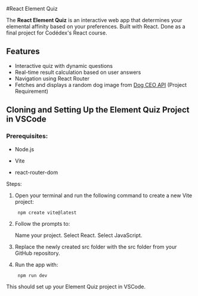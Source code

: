 #React Element Quiz


The **React Element Quiz** is an interactive web app that determines your elemental affinity based on your preferences. Built with React. Done as a final project for Codédex's React course.

## Features

- Interactive quiz with dynamic questions
- Real-time result calculation based on user answers
- Navigation using React Router
- Fetches and displays a random dog image from [Dog CEO API](https://dog.ceo/dog-api/) (Project Requirement)

## Cloning and Setting Up the Element Quiz Project in VSCode


### Prerequisites:

- Node.js

- Vite

- react-router-dom 

Steps:

1. Open your terminal and run the following command to create a new Vite project:

        npm create vite@latest

2. Follow the prompts to:

      Name your project. Select React. Select JavaScript.

3. Replace the newly created src folder with the src folder from your GitHub repository.

4. Run the app with:

        npm run dev

This should set up your Element Quiz project in VSCode.
